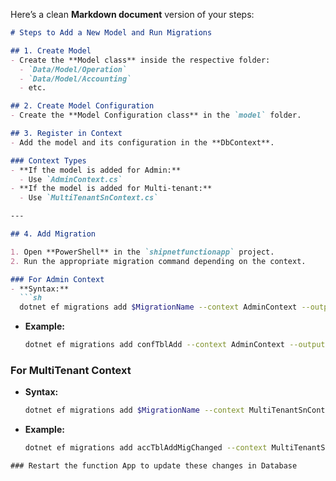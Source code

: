 Here’s a clean **Markdown document** version of your steps:

````markdown
# Steps to Add a New Model and Run Migrations

## 1. Create Model
- Create the **Model class** inside the respective folder:
  - `Data/Model/Operation`
  - `Data/Model/Accounting`
  - etc.

## 2. Create Model Configuration
- Create the **Model Configuration class** in the `model` folder.

## 3. Register in Context
- Add the model and its configuration in the **DbContext**.

### Context Types
- **If the model is added for Admin:**
  - Use `AdminContext.cs`
- **If the model is added for Multi-tenant:**
  - Use `MultiTenantSnContext.cs`

---

## 4. Add Migration

1. Open **PowerShell** in the `shipnetfunctionapp` project.
2. Run the appropriate migration command depending on the context.

### For Admin Context
- **Syntax:**
  ```sh
  dotnet ef migrations add $MigrationName --context AdminContext --output-dir Data/Migrations/AdminMigrations
````

* **Example:**

  ```sh
  dotnet ef migrations add confTblAdd --context AdminContext --output-dir Data/Migrations/AdminMigrations
  ```

### For MultiTenant Context

* **Syntax:**

  ```sh
  dotnet ef migrations add $MigrationName --context MultiTenantSnContext --output-dir Data/Migrations/TenantMigrations
  ```
* **Example:**

  ```sh
  dotnet ef migrations add accTblAddMigChanged --context MultiTenantSnContext --output-dir Data/Migrations/TenantMigrations
  ```

```
### Restart the function App to update these changes in Database

```